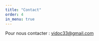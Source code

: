 ```yaml
---
title: "Contact"
order: 4
in_menu: true
---
```

Pour nous contacter : [vidoc33@gmail.com](mailto:coucou@vidoc33gmail.com) 